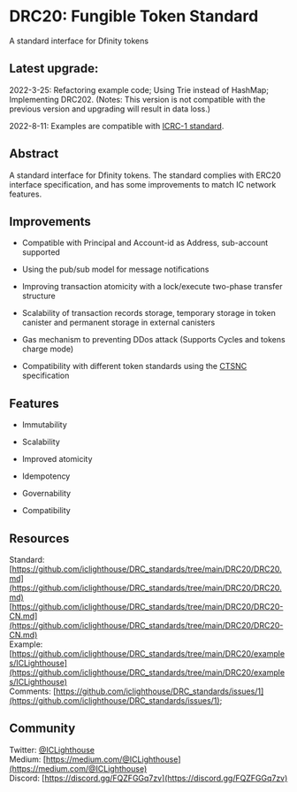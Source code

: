 
# DRC20: Fungible Token Standard
A standard interface for Dfinity tokens

## Latest upgrade: 

2022-3-25: Refactoring example code; Using Trie instead of HashMap; Implementing DRC202. (Notes: This version is not compatible with the previous version and upgrading will result in data loss.)

2022-8-11: Examples are compatible with [ICRC-1 standard](https://github.com/dfinity/ICRC-1).
 
## Abstract
A standard interface for Dfinity tokens. The standard complies with ERC20 interface specification, and has some improvements to match IC network features.

## Improvements

* Compatible with Principal and Account-id as Address, sub-account supported

* Using the pub/sub model for message notifications

* Improving transaction atomicity with a lock/execute two-phase transfer structure

* Scalability of transaction records storage, temporary storage in token canister and permanent storage in external canisters

* Gas mechanism to preventing DDos attack (Supports Cycles and tokens charge mode)

* Compatibility with different token standards using the [CTSNC](https://github.com/iclighthouse/DRC_standards/tree/main/CTSNC) specification

## Features

* Immutability

* Scalability

* Improved atomicity

* Idempotency

* Governability

* Compatibility


## Resources

Standard: [https://github.com/iclighthouse/DRC_standards/tree/main/DRC20/DRC20.md](https://github.com/iclighthouse/DRC_standards/tree/main/DRC20/DRC20.md)   
[https://github.com/iclighthouse/DRC_standards/tree/main/DRC20/DRC20-CN.md](https://github.com/iclighthouse/DRC_standards/tree/main/DRC20/DRC20-CN.md)   
Example: [https://github.com/iclighthouse/DRC_standards/tree/main/DRC20/examples/ICLighthouse](https://github.com/iclighthouse/DRC_standards/tree/main/DRC20/examples/ICLighthouse)  
Comments: [https://github.com/iclighthouse/DRC_standards/issues/1](https://github.com/iclighthouse/DRC_standards/issues/1);

## Community

Twitter: [@ICLighthouse](https://twitter.com/ICLighthouse)  
Medium: [https://medium.com/@ICLighthouse](https://medium.com/@ICLighthouse)   
Discord: [https://discord.gg/FQZFGGq7zv](https://discord.gg/FQZFGGq7zv)  